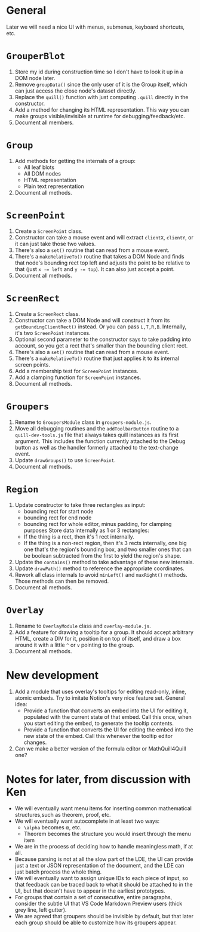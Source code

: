 
# General

Later we will need a nice UI with menus, submenus, keyboard shortcuts, etc.

# `GrouperBlot`

 1. Store my id during construction time so I don't have to look it up in a DOM
    node later.
 1. Remove `groupData()` since the only user of it is the Group itself, which
    can just access the close node's dataset directly.
 1. Replace the `quill()` function with just computing `.quill` directly in the
    constructor.
 1. Add a method for changing its HTML representation.  This way you can make
    groups visible/invisible at runtime for debugging/feedback/etc.
 1. Document all members.

# `Group`

 1. Add methods for getting the internals of a group:
     * All leaf blots
     * All DOM nodes
     * HTML representation
     * Plain text representation
 1. Document all methods.

# `ScreenPoint`

 1. Create a `ScreenPoint` class.
 1. Constructor can take a mouse event and will extract `clientX`, `clientY`,
    or it can just take those two values.
 1. There's also a `set()` routine that can read from a mouse event.
 1. There's a `makeRelativeTo()` routine that takes a DOM Node and finds that
    node's bounding rect top left and adjusts the point to be relative to that
    (just `x -= left` and `y -= top`).  It can also just accept a point.
 1. Document all methods.

# `ScreenRect`

 1. Create a `ScreenRect` class.
 1. Constructor can take a DOM Node and will construct it from its
    `getBoundingClientRect()` instead.  Or you can pass `L,T,R,B`.
    Internally, it's two `ScreenPoint` instances.
 1. Optional second parameter to the constructor says to take padding into
    account, so you get a rect that's smaller than the bounding client rect.
 1. There's also a `set()` routine that can read from a mouse event.
 1. There's a `makeRelativeTo()` routine that just applies it to its internal
    screen points.
 1. Add a membership test for `ScreenPoint` instances.
 1. Add a clamping function for `ScreenPoint` instances.
 1. Document all methods.

# `Groupers`

 1. Rename to `GroupersModule` class in `groupers-module.js`.
 1. Move all debugging routines and the `addToolbarButton` routine to a
    `quill-dev-tools.js` file that always takes quill instances as its first
    argument.  This includes the function currently attached to the Debug button
    as well as the handler formerly attached to the text-change event.
 1. Update `drawGroups()` to use `ScreenPoint`.
 1. Document all methods.

# `Region`

 1. Update constructor to take three rectangles as input:
     * bounding rect for start node
     * bounding rect for end node
     * bounding rect for whole editor, minus padding, for clamping purposes
    Store data internally as 1 or 3 rectangles:
     * If the thing is a rect, then it's 1 rect internally.
     * If the thing is a non-rect region, then it's 3 rects internally, one big
       one that's the region's bounding box, and two smaller ones that can be
       boolean subtracted from the first to yield the region's shape.
 1. Update the `contains()` method to take advantage of these new internals.
 1. Update `drawPath()` method to reference the appropriate coordinates.
 1. Rework all class internals to avoid `minLeft()` and `maxRight()` methods.
    Those methods can then be removed.
 1. Document all methods.

# `Overlay`

 1. Rename to `OverlayModule` class and `overlay-module.js`.
 1. Add a feature for drawing a tooltip for a group.  It should accept arbitrary
    HTML, create a DIV for it, position it on top of itself, and draw a box
    around it with a little `^` or `v` pointing to the group.
 1. Document all methods.

# New development

 1. Add a module that uses overlay's tooltips for editing read-only, inline,
    atomic embeds.  Try to imitate Notion's very nice feature set.  General
    idea:
     * Provide a function that converts an embed into the UI for editing it,
       populated with the current state of that embed.  Call this once, when you
       start editing the embed, to generate the tooltip contents.
     * Provide a function that converts the UI for editing the embed into the
       new state of the embed.  Call this whenever the tooltip editor changes.
 1. Can we make a better version of the formula editor or MathQuill4Quill one?

# Notes for later, from discussion with Ken

 * We will eventually want menu items for inserting common mathematical
   structures,such as theorem, proof, etc.
 * We will eventually want autocomplete in at least two ways:
    * `\alpha` becomes ⍺, etc.
    * Theorem becomes the structure you would insert through the menu item
 * We are in the process of deciding how to handle meaningless math, if at all.
 * Because parsing is not at all the slow part of the LDE, the UI can provide
   just a text or JSON representation of the document, and the LDE can just
   batch process the whole thing.
 * We will eventually want to assign unique IDs to each piece of input, so that
   feedback can be traced back to what it should be attached to in the UI, but
   that doesn't have to appear in the earliest prototypes.
 * For groups that contain a set of consecutive, entire paragraphs, consider the
   subtle UI that VS Code Markdown Preview users (thick grey line, left gutter).
 * We are agreed that groupers should be invisible by default, but that later
   each group should be able to customize how its groupers appear.

